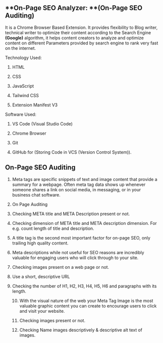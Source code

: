 ## **On-Page SEO Analyzer: **(On-Page SEO Auditing)

It is a Chrome Browser Based Extension. It provides flexibility to Blog writer, technical writer to optimize their content according to the Search Engine **(Google)** algorithm, it helps content creators to analyze and optimize content on different Parameters provided by search engine to rank very fast on the internet.

Technology Used:

1. HTML

2. CSS

3. JavaScript

4. Tailwind CSS

5. Extension Manifest V3

Software Used:

1. VS Code (Visual Studio Code)

2. Chrome Browser

3. Git

4. GitHub for (Storing Code in VCS (Version Control System)).


## **On-Page SEO Auditing**

1. Meta tags are specific snippets of text and image content that provide a summary for a webpage. Often meta tag data shows up whenever someone shares a link on social media, in messaging, or in your business chat software.

2. On Page Auditing

3. Checking META title and META Description present or not.

4. Checking dimension of META title and META description dimension. For e.g. count length of title and description.

5. A title tag is the second most important factor for on-page SEO, only trailing high quality content.

6. Meta descriptions while not useful for SEO reasons are incredibly valuable for engaging users who will click through to your site.

7. Checking images present on a web page or not.

8. Use a short, descriptive URL

9. Checking the number of H1, H2, H3, H4, H5, H6 and paragraphs with its length.


    10. With the visual nature of the web your Meta Tag Image is  	the most valuable graphic content you can create to encourage users to click and visit your website.


    11. Checking images present or not.


    12. Checking Name images descriptively & descriptive alt text of images.
